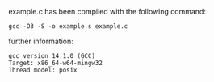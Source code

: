 example.c has been compiled with the following command: 
```plain
gcc -O3 -S -o example.s example.c
```

further information:
```plain
gcc version 14.1.0 (GCC)
Target: x86_64-w64-mingw32
Thread model: posix
```
